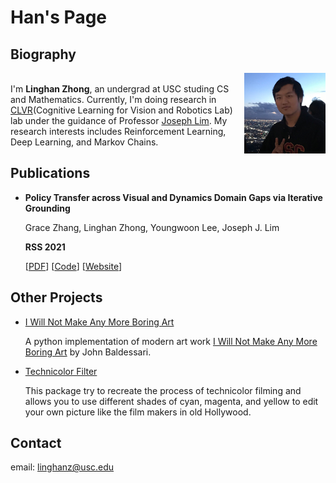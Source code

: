 # Han's Page

## Biography

<img src="img/mypic.jpg" alt="mypic" width="130" align="right"/><br/>
I'm **Linghan Zhong**, an undergrad at USC studing CS and Mathematics. Currently, I'm doing research in [CLVR](https://www.clvrai.com/)(Cognitive Learning for Vision and Robotics Lab) lab under the guidance of Professor [Joseph Lim](https://viterbi-web.usc.edu/~limjj/). My research interests includes Reinforcement Learning, Deep Learning, and Markov Chains.

## Publications

- **Policy Transfer across Visual and Dynamics Domain Gaps via Iterative Grounding**
  
  Grace Zhang, Linghan Zhong, Youngwoon Lee, Joseph J. Lim

  **RSS 2021**
  
  [[PDF](https://www.youtube.com/watch?v=dQw4w9WgXcQ)] [[Code](https://www.youtube.com/watch?v=dQw4w9WgXcQ)] [[Website](https://www.youtube.com/watch?v=dQw4w9WgXcQ)]

## Other Projects

- [I Will Not Make Any More Boring Art](https://github.com/thoughtp0lice/i_will_not_make_any_more_boring_art)
  
  A python implementation of modern art work [I Will Not Make Any More Boring Art](https://www.moma.org/learn/moma_learning/john-baldessari-i-will-not-make-any-more-boring-art-1971/) by John Baldessari.
- [Technicolor Filter](https://github.com/thoughtp0lice/technicolor_filter)
  
  This package try to recreate the process of technicolor filming and allows you to use different shades of cyan, magenta, and yellow to edit your own picture like the film makers in old Hollywood.

## Contact

email: linghanz@usc.edu
